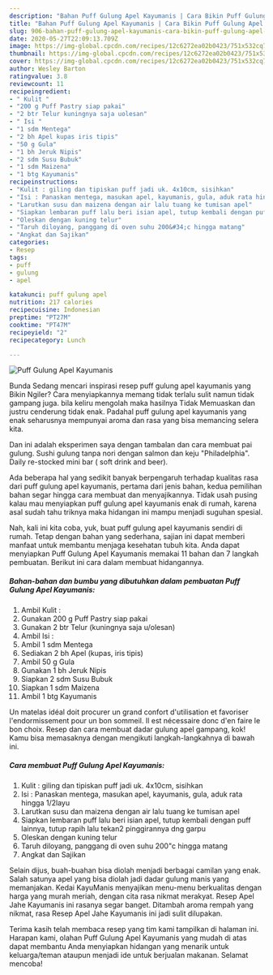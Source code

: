 ```yaml
---
description: "Bahan Puff Gulung Apel Kayumanis | Cara Bikin Puff Gulung Apel Kayumanis Yang Bikin Ngiler"
title: "Bahan Puff Gulung Apel Kayumanis | Cara Bikin Puff Gulung Apel Kayumanis Yang Bikin Ngiler"
slug: 906-bahan-puff-gulung-apel-kayumanis-cara-bikin-puff-gulung-apel-kayumanis-yang-bikin-ngiler
date: 2020-05-27T22:09:13.709Z
image: https://img-global.cpcdn.com/recipes/12c6272ea02b0423/751x532cq70/puff-gulung-apel-kayumanis-foto-resep-utama.jpg
thumbnail: https://img-global.cpcdn.com/recipes/12c6272ea02b0423/751x532cq70/puff-gulung-apel-kayumanis-foto-resep-utama.jpg
cover: https://img-global.cpcdn.com/recipes/12c6272ea02b0423/751x532cq70/puff-gulung-apel-kayumanis-foto-resep-utama.jpg
author: Wesley Barton
ratingvalue: 3.8
reviewcount: 11
recipeingredient:
- " Kulit "
- "200 g Puff Pastry siap pakai"
- "2 btr Telur kuningnya saja uolesan"
- " Isi "
- "1 sdm Mentega"
- "2 bh Apel kupas iris tipis"
- "50 g Gula"
- "1 bh Jeruk Nipis"
- "2 sdm Susu Bubuk"
- "1 sdm Maizena"
- "1 btg Kayumanis"
recipeinstructions:
- "Kulit : giling dan tipiskan puff jadi uk. 4x10cm, sisihkan"
- "Isi : Panaskan mentega, masukan apel, kayumanis, gula, aduk rata hingga 1/2layu"
- "Larutkan susu dan maizena dengan air lalu tuang ke tumisan apel"
- "Siapkan lembaran puff lalu beri isian apel, tutup kembali dengan puff lainnya, tutup rapih lalu tekan2 pinggirannya dng garpu"
- "Oleskan dengan kuning telur"
- "Taruh diloyang, panggang di oven suhu 200&#34;c hingga matang"
- "Angkat dan Sajikan"
categories:
- Resep
tags:
- puff
- gulung
- apel

katakunci: puff gulung apel 
nutrition: 217 calories
recipecuisine: Indonesian
preptime: "PT27M"
cooktime: "PT47M"
recipeyield: "2"
recipecategory: Lunch

---
```



![Puff Gulung Apel Kayumanis](https://img-global.cpcdn.com/recipes/12c6272ea02b0423/751x532cq70/puff-gulung-apel-kayumanis-foto-resep-utama.jpg)

Bunda Sedang mencari inspirasi resep puff gulung apel kayumanis yang Bikin Ngiler? Cara menyiapkannya memang tidak terlalu sulit namun tidak gampang juga. bila keliru mengolah maka hasilnya Tidak Memuaskan dan justru cenderung tidak enak. Padahal puff gulung apel kayumanis yang enak seharusnya mempunyai aroma dan rasa yang bisa memancing selera kita.

Dan ini adalah eksperimen saya dengan tambalan dan cara membuat pai gulung. Sushi gulung tanpa nori dengan salmon dan keju &#34;Philadelphia&#34;. Daily re-stocked mini bar ( soft drink and beer).

Ada beberapa hal yang sedikit banyak berpengaruh terhadap kualitas rasa dari puff gulung apel kayumanis, pertama dari jenis bahan, kedua pemilihan bahan segar hingga cara membuat dan menyajikannya. Tidak usah pusing kalau mau menyiapkan puff gulung apel kayumanis enak di rumah, karena asal sudah tahu triknya maka hidangan ini mampu menjadi suguhan spesial.


Nah, kali ini kita coba, yuk, buat puff gulung apel kayumanis sendiri di rumah. Tetap dengan bahan yang sederhana, sajian ini dapat memberi manfaat untuk membantu menjaga kesehatan tubuh kita. Anda dapat menyiapkan Puff Gulung Apel Kayumanis memakai 11 bahan dan 7 langkah pembuatan. Berikut ini cara dalam membuat hidangannya.

<!--inarticleads1-->

##### Bahan-bahan dan bumbu yang dibutuhkan dalam pembuatan Puff Gulung Apel Kayumanis:

1. Ambil  Kulit :
1. Gunakan 200 g Puff Pastry siap pakai
1. Gunakan 2 btr Telur (kuningnya saja u/olesan)
1. Ambil  Isi :
1. Ambil 1 sdm Mentega
1. Sediakan 2 bh Apel (kupas, iris tipis)
1. Ambil 50 g Gula
1. Gunakan 1 bh Jeruk Nipis
1. Siapkan 2 sdm Susu Bubuk
1. Siapkan 1 sdm Maizena
1. Ambil 1 btg Kayumanis


Un matelas idéal doit procurer un grand confort d&#39;utilisation et favoriser l&#39;endormissement pour un bon sommeil. Il est nécessaire donc d&#39;en faire le bon choix. Resep dan cara membuat dadar gulung apel gampang, kok! Kamu bisa memasaknya dengan mengikuti langkah-langkahnya di bawah ini. 

<!--inarticleads2-->

##### Cara membuat Puff Gulung Apel Kayumanis:

1. Kulit : giling dan tipiskan puff jadi uk. 4x10cm, sisihkan
1. Isi : Panaskan mentega, masukan apel, kayumanis, gula, aduk rata hingga 1/2layu
1. Larutkan susu dan maizena dengan air lalu tuang ke tumisan apel
1. Siapkan lembaran puff lalu beri isian apel, tutup kembali dengan puff lainnya, tutup rapih lalu tekan2 pinggirannya dng garpu
1. Oleskan dengan kuning telur
1. Taruh diloyang, panggang di oven suhu 200&#34;c hingga matang
1. Angkat dan Sajikan


Selain dijus, buah-buahan bisa diolah menjadi berbagai camilan yang enak. Salah satunya apel yang bisa diolah jadi dadar gulung manis yang memanjakan. Kedai KayuManis menyajikan menu-menu berkualitas dengan harga yang murah meriah, dengan cita rasa nikmat merakyat. Resep Apel Jahe Kayumanis ini rasanya segar banget. Ditambah aroma rempah yang nikmat, rasa Resep Apel Jahe Kayumanis ini jadi sulit dilupakan. 

Terima kasih telah membaca resep yang tim kami tampilkan di halaman ini. Harapan kami, olahan Puff Gulung Apel Kayumanis yang mudah di atas dapat membantu Anda menyiapkan hidangan yang menarik untuk keluarga/teman ataupun menjadi ide untuk berjualan makanan. Selamat mencoba!
